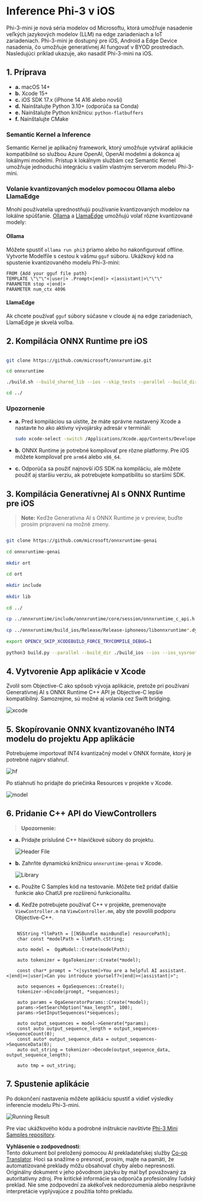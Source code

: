 <!--
CO_OP_TRANSLATOR_METADATA:
{
  "original_hash": "82af197df38d25346a98f1f0e84d1698",
  "translation_date": "2025-07-16T20:24:21+00:00",
  "source_file": "md/01.Introduction/03/iOS_Inference.md",
  "language_code": "sk"
}
-->
# **Inference Phi-3 v iOS**

Phi-3-mini je nová séria modelov od Microsoftu, ktorá umožňuje nasadenie veľkých jazykových modelov (LLM) na edge zariadeniach a IoT zariadeniach. Phi-3-mini je dostupný pre iOS, Android a Edge Device nasadenia, čo umožňuje generatívnej AI fungovať v BYOD prostrediach. Nasledujúci príklad ukazuje, ako nasadiť Phi-3-mini na iOS.

## **1. Príprava**

- **a.** macOS 14+
- **b.** Xcode 15+
- **c.** iOS SDK 17.x (iPhone 14 A16 alebo novší)
- **d.** Nainštalujte Python 3.10+ (odporúča sa Conda)
- **e.** Nainštalujte Python knižnicu: `python-flatbuffers`
- **f.** Nainštalujte CMake

### Semantic Kernel a Inference

Semantic Kernel je aplikačný framework, ktorý umožňuje vytvárať aplikácie kompatibilné so službou Azure OpenAI, OpenAI modelmi a dokonca aj lokálnymi modelmi. Prístup k lokálnym službám cez Semantic Kernel umožňuje jednoduchú integráciu s vaším vlastným serverom modelu Phi-3-mini.

### Volanie kvantizovaných modelov pomocou Ollama alebo LlamaEdge

Mnohí používatelia uprednostňujú používanie kvantizovaných modelov na lokálne spúšťanie. [Ollama](https://ollama.com) a [LlamaEdge](https://llamaedge.com) umožňujú volať rôzne kvantizované modely:

#### **Ollama**

Môžete spustiť `ollama run phi3` priamo alebo ho nakonfigurovať offline. Vytvorte Modelfile s cestou k vášmu `gguf` súboru. Ukážkový kód na spustenie kvantizovaného modelu Phi-3-mini:

```gguf
FROM {Add your gguf file path}
TEMPLATE \"\"\"<|user|> .Prompt<|end|> <|assistant|>\"\"\"
PARAMETER stop <|end|>
PARAMETER num_ctx 4096
```

#### **LlamaEdge**

Ak chcete používať `gguf` súbory súčasne v cloude aj na edge zariadeniach, LlamaEdge je skvelá voľba.

## **2. Kompilácia ONNX Runtime pre iOS**

```bash

git clone https://github.com/microsoft/onnxruntime.git

cd onnxruntime

./build.sh --build_shared_lib --ios --skip_tests --parallel --build_dir ./build_ios --ios --apple_sysroot iphoneos --osx_arch arm64 --apple_deploy_target 17.5 --cmake_generator Xcode --config Release

cd ../

```

### **Upozornenie**

- **a.** Pred kompiláciou sa uistite, že máte správne nastavený Xcode a nastavte ho ako aktívny vývojársky adresár v termináli:

    ```bash
    sudo xcode-select -switch /Applications/Xcode.app/Contents/Developer
    ```

- **b.** ONNX Runtime je potrebné kompilovať pre rôzne platformy. Pre iOS môžete kompilovať pre `arm64` alebo `x86_64`.

- **c.** Odporúča sa použiť najnovší iOS SDK na kompiláciu, ale môžete použiť aj staršiu verziu, ak potrebujete kompatibilitu so staršími SDK.

## **3. Kompilácia Generatívnej AI s ONNX Runtime pre iOS**

> **Note:** Keďže Generatívna AI s ONNX Runtime je v preview, buďte prosím pripravení na možné zmeny.

```bash

git clone https://github.com/microsoft/onnxruntime-genai
 
cd onnxruntime-genai
 
mkdir ort
 
cd ort
 
mkdir include
 
mkdir lib
 
cd ../
 
cp ../onnxruntime/include/onnxruntime/core/session/onnxruntime_c_api.h ort/include
 
cp ../onnxruntime/build_ios/Release/Release-iphoneos/libonnxruntime*.dylib* ort/lib
 
export OPENCV_SKIP_XCODEBUILD_FORCE_TRYCOMPILE_DEBUG=1
 
python3 build.py --parallel --build_dir ./build_ios --ios --ios_sysroot iphoneos --ios_arch arm64 --ios_deployment_target 17.5 --cmake_generator Xcode --cmake_extra_defines CMAKE_XCODE_ATTRIBUTE_CODE_SIGNING_ALLOWED=NO

```

## **4. Vytvorenie App aplikácie v Xcode**

Zvolil som Objective-C ako spôsob vývoja aplikácie, pretože pri používaní Generatívnej AI s ONNX Runtime C++ API je Objective-C lepšie kompatibilný. Samozrejme, sú možné aj volania cez Swift bridging.

![xcode](../../../../../translated_images/xcode.8147789e6c25e3e289e6aa56c168089a2c277e3cd6af353fae6c2f4a56eba836.sk.png)

## **5. Skopírovanie ONNX kvantizovaného INT4 modelu do projektu App aplikácie**

Potrebujeme importovať INT4 kvantizačný model v ONNX formáte, ktorý je potrebné najprv stiahnuť.

![hf](../../../../../translated_images/hf.6b8504fd88ee48dd512d76e0665cb76bd68c8e53d0b21b2a9e6f269f5b961173.sk.png)

Po stiahnutí ho pridajte do priečinka Resources v projekte v Xcode.

![model](../../../../../translated_images/model.3b879b14e0be877d12282beb83c953a82b62d4bc6b207a78937223f4798d0f4a.sk.png)

## **6. Pridanie C++ API do ViewControllers**

> **Upozornenie:**

- **a.** Pridajte príslušné C++ hlavičkové súbory do projektu.

  ![Header File](../../../../../translated_images/head.64cad021ce70a333ff5d59d4a1b4fb0f3dd2ca457413646191a18346067b2cc9.sk.png)

- **b.** Zahrňte dynamickú knižnicu `onnxruntime-genai` v Xcode.

  ![Library](../../../../../translated_images/lib.a4209b9f21ddf3445ba6ac69797d49e6586d68a57cea9f8bc9fc34ec3ee979ec.sk.png)

- **c.** Použite C Samples kód na testovanie. Môžete tiež pridať ďalšie funkcie ako ChatUI pre rozšírenú funkcionalitu.

- **d.** Keďže potrebujete používať C++ v projekte, premenovajte `ViewController.m` na `ViewController.mm`, aby ste povolili podporu Objective-C++.

```objc

    NSString *llmPath = [[NSBundle mainBundle] resourcePath];
    char const *modelPath = llmPath.cString;

    auto model =  OgaModel::Create(modelPath);

    auto tokenizer = OgaTokenizer::Create(*model);

    const char* prompt = "<|system|>You are a helpful AI assistant.<|end|><|user|>Can you introduce yourself?<|end|><|assistant|>";

    auto sequences = OgaSequences::Create();
    tokenizer->Encode(prompt, *sequences);

    auto params = OgaGeneratorParams::Create(*model);
    params->SetSearchOption("max_length", 100);
    params->SetInputSequences(*sequences);

    auto output_sequences = model->Generate(*params);
    const auto output_sequence_length = output_sequences->SequenceCount(0);
    const auto* output_sequence_data = output_sequences->SequenceData(0);
    auto out_string = tokenizer->Decode(output_sequence_data, output_sequence_length);
    
    auto tmp = out_string;

```

## **7. Spustenie aplikácie**

Po dokončení nastavenia môžete aplikáciu spustiť a vidieť výsledky inferencie modelu Phi-3-mini.

![Running Result](../../../../../translated_images/result.326a947a6a2b9c5115a3e462b9c1b5412260f847478496c0fc7535b985c3f55a.sk.jpg)

Pre viac ukážkového kódu a podrobné inštrukcie navštívte [Phi-3 Mini Samples repository](https://github.com/Azure-Samples/Phi-3MiniSamples/tree/main/ios).

**Vyhlásenie o zodpovednosti**:  
Tento dokument bol preložený pomocou AI prekladateľskej služby [Co-op Translator](https://github.com/Azure/co-op-translator). Hoci sa snažíme o presnosť, prosím, majte na pamäti, že automatizované preklady môžu obsahovať chyby alebo nepresnosti. Originálny dokument v jeho pôvodnom jazyku by mal byť považovaný za autoritatívny zdroj. Pre kritické informácie sa odporúča profesionálny ľudský preklad. Nie sme zodpovední za akékoľvek nedorozumenia alebo nesprávne interpretácie vyplývajúce z použitia tohto prekladu.